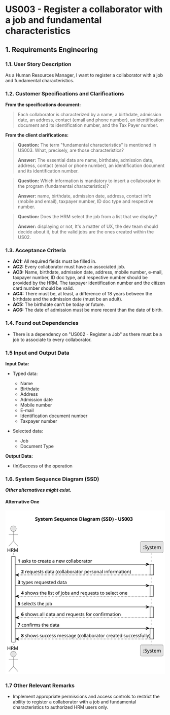 # US003 - Register a collaborator with a job and fundamental characteristics

## 1. Requirements Engineering

### 1.1. User Story Description

As a Human Resources Manager, I want to register a collaborator with a job and fundamental characteristics.

### 1.2. Customer Specifications and Clarifications 

**From the specifications document:**

> Each  collaborator is characterized by a name, a birthdate, admission date, an address, contact (email and phone number), an identification document and its identification number, and the Tax Payer number.

**From the client clarifications:**

> **Question:** The term "fundamental characteristics" is mentioned in US003. What, precisely, are those characteristics?
>
> **Answer:** The essential data are name, birthdate, admission date, address, contact (email or phone number), an identification document and its identification number.

> **Question:** Which information is mandatory to insert a collaborator in the program (fundamental characteristics)?
>
> **Answer:** name, birthdate, admission date, address, contact info (mobile and email), taxpayer number, ID doc type and respective number.

> **Question:** Does the HRM select the job from a list that we display?
> 
> **Answer:**  displaying or not, It's a matter of UX, the dev team should decide about it, but the valid jobs are the ones created within the US02.

### 1.3. Acceptance Criteria

* **AC1:** All required fields must be filled in.
* **AC2:** Every collaborator must have an associated job.
* **AC3:** Name, birthdate, admission date, address, mobile number, e-mail, taxpayer number, ID doc type, and respective number should be provided by the HRM. The taxpayer identification number and the citizen card number should be valid.
* **AC4:** There must be, at least, a difference of 18 years between the birthdate and the admission date (must be an adult).
* **AC5:** The birthdate can't be today or future.
* **AC6:** The date of admission must be more recent than the date of birth.

### 1.4. Found out Dependencies

* There is a dependency on "US002 - Register a Job" as there must be a job to associate to every collaborator.

### 1.5 Input and Output Data

**Input Data:**

* Typed data:
    * Name
    * Birthdate 
    * Address
    * Admission date
    * Mobile number
    * E-mail
    * Identification document number
    * Taxpayer number
	

* Selected data:
    * Job
    * Document Type

**Output Data:**

* (In)Success of the operation

### 1.6. System Sequence Diagram (SSD)

**_Other alternatives might exist._**

#### Alternative One

![System Sequence Diagram - Alternative One](svg/us003-system-sequence-diagram-alternative-one.svg)


### 1.7 Other Relevant Remarks

* Implement appropriate permissions and access controls to restrict the ability to register a collaborator with a job and fundamental characteristics to authorized HRM users only.